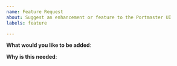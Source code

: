 ```yaml
---
name: Feature Request
about: Suggest an enhancement or feature to the Portmaster UI
labels: feature

---
```

**What would you like to be added**:

**Why is this needed**:
